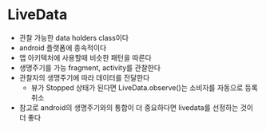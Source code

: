 # LiveData

* 관찰 가능한 data holders class이다
* android 플랫폼에 종속적이다
* 앱 아키텍처에 사용할때 비슷한 패턴을 따른다
* 생명주기를 가능 fragment, activity를 관찰한다
* 관찰자의 생명주기에 따라 데이터를 전달한다
    * 뷰가 Stopped 상태가 된다면 LiveData.observe()는 소비자를 자동으로 등록 취소
* 참고로 android의 생명주기와의 통합이 더 중요하다면 livedata를 선정하는 것이 더 좋다